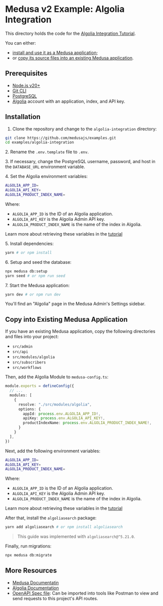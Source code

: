 # Medusa v2 Example: Algolia Integration

This directory holds the code for the [Algolia Integration Tutorial](https://docs.medusajs.com/resources/integrations/guides/algolia).

You can either:

- [install and use it as a Medusa application](#installation);
- or [copy its source files into an existing Medusa application](#copy-into-existing-medusa-application).

## Prerequisites

- [Node.js v20+](https://nodejs.org/en/download)
- [Git CLI](https://git-scm.com/downaloads)
- [PostgreSQL](https://www.postgresql.org/download/)
- [Algolia](https://www.algolia.com/) account with an application, index, and API key.

## Installation

1. Clone the repository and change to the `algolia-integration` directory:

```bash
git clone https://github.com/medusajs/examples.git
cd examples/algolia-integration
```

2\. Rename the `.env.template` file to `.env`.

3\. If necessary, change the PostgreSQL username, password, and host in the `DATABASE_URL` environment variable.

4\. Set the Algolia environment variables:

```bash
ALGOLIA_APP_ID=
ALGOLIA_API_KEY=
ALGOLIA_PRODUCT_INDEX_NAME=
```

Where:

- `ALGOLIA_APP_ID` is the ID of an Algolia application.
- `ALGOLIA_API_KEY` is the Algolia Admin API key.
- `ALGOLIA_PRODUCT_INDEX_NAME` is the name of the index in Algolia.

Learn more about retrieving these variables in the [tutorial](https://docs.medusajs.com/resources/integrations/guides/algolia#add-environment-variables)

5\. Install dependencies:

```bash
yarn # or npm install
```

6\. Setup and seed the database:

```bash
npx medusa db:setup
yarn seed # or npm run seed
```

7\. Start the Medusa application:

```bash
yarn dev # or npm run dev
```

You'll find an "Algolia" page in the Medusa Admin's Settings sidebar.

## Copy into Existing Medusa Application

If you have an existing Medusa application, copy the following directories and files into your project:

- `src/admin`
- `src/api`
- `src/modules/algolia`
- `src/subscribers`
- `src/workflows`

Then, add the Algolia Module to `medusa-config.ts`:

```ts
module.exports = defineConfig({
  // ...
  modules: [
    {
      resolve: "./src/modules/algolia",
      options: {
        appId: process.env.ALGOLIA_APP_ID!,
        apiKey: process.env.ALGOLIA_API_KEY!,
        productIndexName: process.env.ALGOLIA_PRODUCT_INDEX_NAME!,
      }
    }
  ],
})
```

Next, add the following environment variables:

```bash
ALGOLIA_APP_ID=
ALGOLIA_API_KEY=
ALGOLIA_PRODUCT_INDEX_NAME=
```

Where:

- `ALGOLIA_APP_ID` is the ID of an Algolia application.
- `ALGOLIA_API_KEY` is the Algolia Admin API key.
- `ALGOLIA_PRODUCT_INDEX_NAME` is the name of the index in Algolia.

Learn more about retrieving these variables in the [tutorial](https://docs.medusajs.com/resources/integrations/guides/algolia#add-environment-variables)

After that, install the `algoliasearch` package:

```bash
yarn add algoliasearch # or npm install algoliasearch
```

> This guide was implemented with `algoliasearch@^5.21.0`.

Finally, run migrations:

```bash
npx medusa db:migrate
```

## More Resources

- [Medusa Documentatin](https://docs.medusajs.com)
- [Algolia Documentation](https://www.algolia.com/doc/)
- [OpenAPI Spec file](https://res.cloudinary.com/dza7lstvk/raw/upload/v1742829748/OpenApi/Algolia-Search_t1zlkd.yaml): Can be imported into tools like Postman to view and send requests to this project's API routes.
